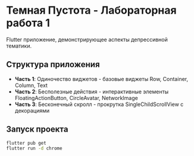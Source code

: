 # Темная Пустота - Лабораторная работа 1

Flutter приложение, демонстрирующее аспекты депрессивной тематики.

## Структура приложения

- **Часть 1**: Одиночество виджетов - базовые виджеты Row, Container, Column, Text
- **Часть 2**: Бесполезные действия - интерактивные элементы FloatingActionButton, CircleAvatar, NetworkImage
- **Часть 3**: Бесконечный скролл - прокрутка SingleChildScrollView с декорациями

## Запуск проекта

```bash
flutter pub get
flutter run -d chrome

